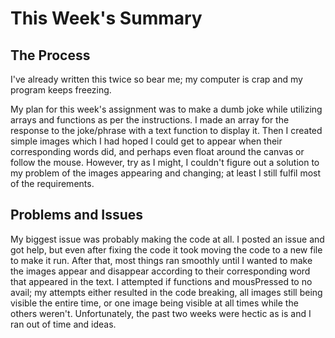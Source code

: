 # This Week's Summary

## The Process

I've already written this twice so bear me; my computer is crap and my program keeps freezing.

My plan for this week's assignment was to make a dumb joke while utilizing arrays and functions as per the instructions. I made an array for the response to the joke/phrase with a text function to display it. Then I created simple images which I had hoped I could get to appear when their corresponding words did, and perhaps even float around the canvas or follow the mouse. However, try as I might, I couldn't figure out a solution to my problem of the images appearing and changing; at least I still fulfil most of the requirements.

## Problems and Issues

My biggest issue was probably making the code at all. I posted an issue and got help, but even after fixing the code it took moving the code to a new file to make it run. After that, most things ran smoothly until I wanted to make the images appear and disappear according to their corresponding word that appeared in the text. I attempted if functions and mousPressed to no avail; my attempts either resulted in the code breaking, all images still being visible the entire time, or one image being visible at all times while the others weren't. Unfortunately, the past two weeks were hectic as is and I ran out of time and ideas.
